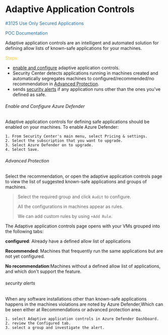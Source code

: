 # Adaptive Application Controls
<span style="color:#2471A3;">#3125 Use Only Secured Applications</span>

<span style="color:#2471A3;">POC Documentation</span>

Adaptive application controls are an intelligent and automated solution for defining allow lists of known-safe applications for your machines.

<span style="color:#F4D03F;">Steps:</span>
  - [enable and configure](#Enable-and-Configure-Azure-Defender) adaptive application controls.
  - Security Center detects applications running in machines created and automatically segregates machines to configured/recommended/no recommendation in [Advanced Protection](#Advanced-Protection).
  - sends [security alerts](#security-alerts) if any application runs other than the ones you've defined as safe.
  
  ###### Enable and Configure Azure Defender 
 Adaptive application controls for defining safe applications should be enabled on your machines.
 To enable Azure Defender:
 ```
1. From Security Center's main menu, select Pricing & settings.
2. Select the subscription that you want to upgrade.
3. Select Azure Defender on to upgrade.
4. Select Save.
 ```
  ###### Advanced Protection
  Select the recommendation, or open the adaptive application controls page to view the list of suggested known-safe applications and groups of machines.
  >Select the required group and click ```Audit``` to configure.
  >
  >All the configurations in machines appear as rules.
  >
  >We can add custom rules by using ```+Add Rule```.
  
  The Adaptive application controls page opens with your VMs grouped into the following tabs:
  
  **configured**: Already have a defined allow list of applications
  
  **Recommended**: Machines that frequently run the same applications but are not yet configured.
  
  
  **No recommendation**:Machines without a defined allow list of applications, and which don't support the feature.




  ###### security alerts
  When any software installations other than known-safe applications happens in the machines violations are noted by Azure Defender,Which can be seen either at Recommendations or advanced protection area.
  
  ```
  1. select Adaptive application controls in Azure Defender Dashboard.
  2. review the Configured tab.
  3. select a group and investigate the alert.
  ```
  
  
